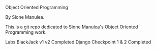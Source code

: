 Object Oriented Programming

By Sione Manulea.


This is a git repo dedicated to Sione Manulea's Object Oriented Programming work.

Labs BlackJack v1 v2 Completed
Django Checkpoint 1 & 2  Completed
